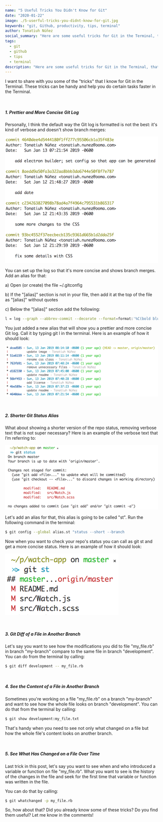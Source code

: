 ```yaml
---
name: "5 Useful Tricks You Didn't Know for Git"
date: "2020-01-22"
image: ./5-userful-tricks-you-didnt-know-for-git.jpg
keywords: "git, Github, productivity, tips, terminal"
author: Tonatiuh Núñez
social_summary: "Here are some useful tricks for Git in the Terminal, that will help you to speed up sbashome tasks. Check them out!"
tags:
  - git
  - github
  - tips
  - terminal
description: "Here are some useful tricks for Git in the Terminal, that will help you to speed up some tasks. Check them out!"
---
```

I want to share with you some of the "tricks" that I know for Git in the Terminal. These tricks can be handy and help you do certain tasks faster in the Terminal.

</br>

##### 1. Prettier and More Concise Git Log  

Personally, I think the default way the Git log is formatted is not the best: it's kind of verbose and doesn't show branch merges:

![Git log](./git_log.png "Git Log")

You can set up the log so that it's more concise and shows branch merges. Add an alias for that:

a) Open (or create) the file ~/.gitconfig 

b) If the "[alias]" section is not in your file, then add it at the top of the file as "[alias]" without quotes

c) Below the "[alias]" section add the following:

```bash
l = log --graph --abbrev-commit --decorate --format=format:'%C(bold blue)%h%C(reset) - %C(bold cyan)%aD%C(reset) %C(bold green)(%ar)%C(reset)%C(bold yellow)%d%C(reset)%n''          %C(     13 white)%s%C(reset) %C(dim white)- %an%C(reset)'
```

You just added a new alias that will show you a prettier and more concise Git log. Call it by typing git l in the terminal. Here is an example of how it should look:

![Git log formatted](./git_log_formatted.png "Git Log formatted")

</br>

##### 2. Shorter Git Status Alias  

What about showing a shorter version of the repo status, removing verbose text that is not super necessary? Here is an example of the verbose text that I’m referring to: 

![Git status](./git_status.png "Git status")

Let's add an alias for that, this alias is going to be called "st". Run the following command in the terminal:

```bash
$ git config --global alias.st "status --short --branch
```

Now when you want to check your repo's status you can call as git st and get a more concise status. Here is an example of how it should look:


![Git status alias](./git_status_alias.png "Git status alias")

</br>

##### 3. Git Diff of a File in Another Branch  

Let's say you want to see how the modifications you did to file "my_file.rb" in branch "my-branch" compare to the same file in branch "development". You can do from the terminal by calling:

```bash
$ git diff development -- my_file.rb
```

</br>

##### 4. See the Content of a File in Another Branch  

Sometimes you're working on a file "my_file.rb" on a branch "my-branch" and want to see how the whole file looks on branch "development". You can do that from the terminal by calling:

```bash
$ git show development:my_file.txt
```
That's handy when you need to see not only what changed on a file but how the whole file's content looks on another branch.

</br>

##### 5. See What Has Changed on a File Over Time  

Last trick in this post, let's say you want to see when and who introduced a variable or function on file "my_file.rb". What you want to see is the history of the changes in the file and seek for the first time that variable or function was written in the file.

You can do that by calling:

```bash
$ git whatchanged -p my_file.rb
```

So, how about that? Did you already know some of these tricks? Do you find them useful? Let me know in the comments!